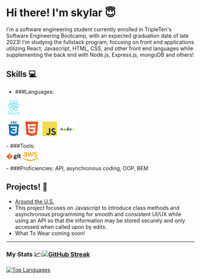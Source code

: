 # Hi there! I'm skylar 😇
I'm a software engineering student currently enrolled in TripleTen's Software Engineering Bootcamp, with an expected graduation date of late 2023! I'm studying the fullstack program, focusing on front end applications utilizing React, Javascript, HTML, CSS, and other front end languages while supplementing the back end with Node.js, Express.js, mongoDB and others!

## Skills 💻
- ###Languages: 
<div>
  <img src="https://github.com/devicons/devicon/blob/master/icons/react/react-original-wordmark.svg" title="React" alt="React" width="40" height="40"/>&nbsp;
  
  <img src="https://github.com/devicons/devicon/blob/master/icons/css3/css3-plain-wordmark.svg"  title="CSS3" alt="CSS" width="40" height="40"/>&nbsp;
  <img src="https://github.com/devicons/devicon/blob/master/icons/html5/html5-original.svg" title="HTML5" alt="HTML" width="40" height="40"/>&nbsp;
  <img src="https://github.com/devicons/devicon/blob/master/icons/javascript/javascript-original.svg" title="JavaScript" alt="JavaScript" width="40" height="40"/>&nbsp;
  <img src="https://github.com/devicons/devicon/blob/master/icons/nodejs/nodejs-original-wordmark.svg" title="NodeJS" alt="NodeJS" width="40" height="40"/>&nbsp;
  
</div>
- ###Tools:
<div>  
  <img src="https://github.com/devicons/devicon/blob/master/icons/git/git-original-wordmark.svg" title="Git" alt="Git" width="40" height="40"/>
    <img src="https://github.com/devicons/devicon/blob/master/icons/amazonwebservices/amazonwebservices-plain-wordmark.svg" title="AWS" alt="AWS" width="40" height="40"/>&nbsp;

</div>
- ###Proficiencies: API, asynchronous coding, OOP, BEM

## Projects! 🧮
- [Around the U.S.](https://skylardyer/github.io/se_project_aroundtheus/ "Around the U.S.")
 - This project focuses on Javascript to introduce class methods and asynchronous programming for smooth and consistent UI/UX while using an API so that the information may be stored securely and only accessed when called upon by edits.
- What To Wear coming soon!

---

### My Stats 📈:[![GitHub Streak](http://github-readme-streak-stats.herokuapp.com?user=SkylarDyer&theme=dark&background=000000)](https://git.io/streak-stats)
[![Top Languages](https://github-readme-stats.vercel.app/api/top-langs/?username=SkylarDyer&layout=compact&theme=vision-friendly-dark)](https://github.com/anuraghazra/github-readme-stats)

